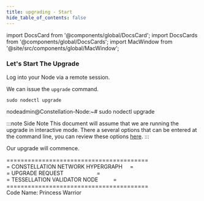 ```yaml
---
title: upgrading - Start
hide_table_of_contents: false
---
```

<intro-end />

import DocsCard from '@components/global/DocsCard';
import DocsCards from '@components/global/DocsCards';
import MacWindow from '@site/src/components/global/MacWindow';

<head>
  <title>MainNet 2.0 Automation with nodectl</title>
  <meta
    name="description"
    content="MainNet 2.0 Automation - Upgrade Tessellation with nodectl"
  />
</head>

### Let's Start The Upgrade
Log into your Node via a remote session.

We can issue the `upgrade` command.
```
sudo nodectl upgrade
```
<MacWindow>
nodeadmin@Constellation-Node:~# sudo nodectl upgrade
</MacWindow>

:::note Side Note
This document will assume that we are running the upgrade in interactive mode.  There a several options that can be entered at the command line, you can review these options [here](/validate/automated/nodectlCommands#upgrade).
:::

Our upgrade will commence. 

<MacWindow>
  ========================================<br />
  =   CONSTELLATION NETWORK HYPERGRAPH&nbsp;&nbsp;&nbsp;&nbsp;&nbsp;=<br />
  =            UPGRADE REQUEST&nbsp;&nbsp;&nbsp;&nbsp;&nbsp;&nbsp;&nbsp;&nbsp;&nbsp;&nbsp;&nbsp;&nbsp;&nbsp;&nbsp;&nbsp;&nbsp;&nbsp;&nbsp;&nbsp;&nbsp;&nbsp;&nbsp;=<br />
  =      TESSELLATION VALIDATOR NODE&nbsp;&nbsp;&nbsp;&nbsp;&nbsp;&nbsp;&nbsp;&nbsp;&nbsp;&nbsp;=<br />
  ========================================<br />
  Code Name: Princess Warrior<br />
</MacWindow>
